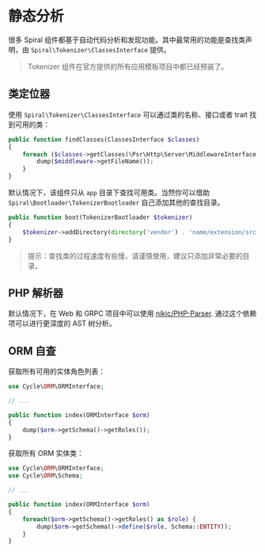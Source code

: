 # 静态分析

很多 Spiral 组件都基于自动代码分析和发现功能。其中最常用的功能是查找类声明，由 `Spiral\Tokenizer\ClassesInterface` 提供。

> Tokenizer 组件在官方提供的所有应用模板项目中都已经预装了。

## 类定位器

使用 `Spiral\Tokenizer\ClassesInterface` 可以通过类的名称、接口或者 trait 找到可用的类：

```php
public function findClasses(ClassesInterface $classes)
{
    foreach ($classes->getClasses(\Psr\Http\Server\MiddlewareInterface::class) as $middleware) {
        dump($middleware->getFileName());
    }
}
```

默认情况下，该组件只从 `app`  目录下查找可用类。当然你可以借助 `Spiral\Bootloader\TokenizerBootloader` 自己添加其他的查找目录。

```php
public function boot(TokenizerBootloader $tokenizer)
{
    $tokenizer->addDirectory(directory('vendor') . 'name/extension/src');
}
```

> 提示：查找类的过程速度有些慢，请谨慎使用，建议只添加非常必要的目录。

## PHP 解析器

默认情况下，在 Web 和 GRPC 项目中可以使用 [nikic/PHP-Parser](https://github.com/nikic/PHP-Parser). 通过这个依赖项可以进行更深度的 AST 树分析。

## ORM 自查

获取所有可用的实体角色列表：

```php
use Cycle\ORM\ORMInterface;

// ...

public function index(ORMInterface $orm)
{
    dump($orm->getSchema()->getRoles());
}
```

获取所有 ORM 实体类：

```php
use Cycle\ORM\ORMInterface;
use Cycle\ORM\Schema;

// ...

public function index(ORMInterface $orm)
{
    foreach($orm->getSchema()->getRoles() as $role) {
        dump($orm->getSchema()->define($role, Schema::ENTITY));
    }
}
```

